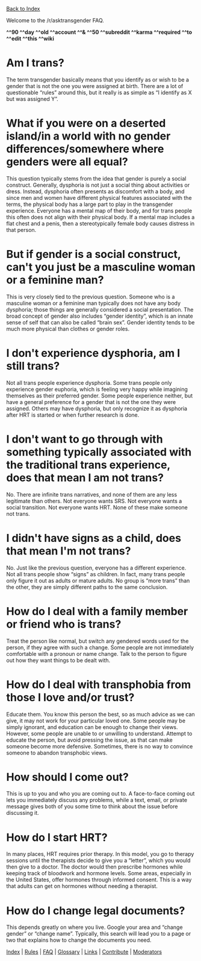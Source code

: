 [Back to Index](https://github.com/MissTeapot/LGBT-Wikis/blob/main/github_wiki/asktransgender/index.md)

Welcome to the /r/asktransgender FAQ. 

**^^90 ^^day ^^old ^^account ^^&amp; ^^50 ^^subreddit ^^karma ^^required ^^to ^^edit ^^this ^^wiki**

# Am I trans?

The term transgender basically means that you identify as or wish to be a gender that is not the one you were assigned at birth. There are a lot of questionable “rules” around this, but it really is as simple as “I identify as X but was assigned Y”.

# What if you were on a deserted island/in a world with no gender differences/somewhere where genders were all equal?

This question typically stems from the idea that gender is purely a social construct. Generally, dysphoria is not just a social thing about activities or dress. Instead, dysphoria often presents as discomfort with a body, and since men and women have different physical features associated with the terms, the physical body has a large part to play in the transgender experience. Everyone has a mental map of their body, and for trans people this often does not align with their physical body. If a mental map includes a flat chest and a penis, then a stereotypically female body causes distress in that person.

# But if gender is a social construct, can't you just be a masculine woman or a feminine man?

This is very closely tied to the previous question. Someone who is a masculine woman or a feminine man typically does not have any body dysphoria; those things are generally considered a social presentation. The broad concept of gender also includes “gender identity”, which is an innate sense of self that can also be called “brain sex”. Gender identity tends to be much more physical than clothes or gender roles. 

# I don't experience dysphoria, am I still trans?

Not all trans people experience dysphoria. Some trans people only experience gender euphoria, which is feeling very happy while imagining themselves as their preferred gender. Some people experience neither, but have a general preference for a gender that is not the one they were assigned. Others may have dysphoria, but only recognize it as dysphoria after HRT is started or when further research is done.

# I don't want to go through with something typically associated with the traditional trans experience, does that mean I am not trans?

No. There are infinite trans narratives, and none of them are any less legitimate than others. Not everyone wants SRS. Not everyone wants a social transition. Not everyone wants HRT. None of these make someone not trans.

# I didn't have signs as a child, does that mean I'm not trans?

No. Just like the previous question, everyone has a different experience. Not all trans people show “signs” as children. In fact, many trans people only figure it out as adults or mature adults. No group is “more trans” than the other, they are simply different paths to the same conclusion.

# How do I deal with a family member or friend who is trans?

Treat the person like normal, but switch any gendered words used for the person, if they agree with such a change. Some people are not immediately comfortable with a pronoun or name change. Talk to the person to figure out how they want things to be dealt with.

# How do I deal with transphobia from those I love and/or trust?

Educate them. You know this person the best, so as much advice as we can give, it may not work for your particular loved one. Some people may be simply ignorant, and education can be enough to change their views. However, some people are unable to or unwilling to understand. Attempt to educate the person, but avoid pressing the issue, as that can make someone become more defensive. Sometimes, there is no way to convince someone to abandon transphobic views.

# How should I come out?

This is up to you and who you are coming out to. A face-to-face coming out lets you immediately discuss any problems, while a text, email, or private message gives both of you some time to think about the issue before discussing it.

# How do I start HRT?

In many places, HRT requires prior therapy. In this model, you go to therapy sessions until the therapists decide to give you a “letter”, which you would then give to a doctor. The doctor would then prescribe hormones while keeping track of bloodwork and hormone levels. Some areas, especially in the United States, offer hormones through informed consent. This is a way that adults can get on hormones without needing a therapist.

# How do I change legal documents?

This depends greatly on where you live. Google your area and “change gender” or “change name”. Typically, this search will lead you to a page or two that explains how to change the documents you need.



[Index](https://github.com/MissTeapot/LGBT-Wikis/blob/main/github_wiki/asktransgender/index) | [Rules](w/asktransgender/rules) | [FAQ](w/asktransgender/faq) | [Glossary](w/asktransgender/glossary) | [Links](w/asktransgender/linked) | [Contribute](w/asktransgender/contribute) | [Moderators](http://www.reddit.com/message/compose?to=%2Fr%2Fasktransgender.md)